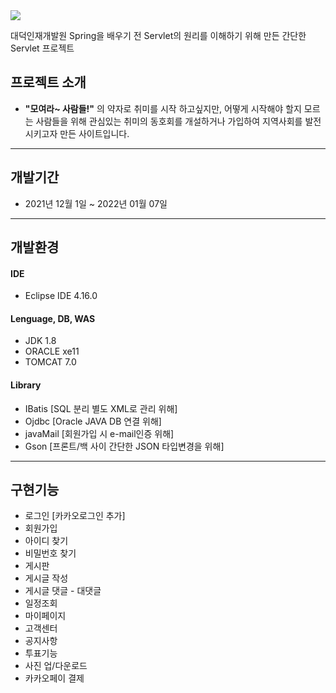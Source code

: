 <img src="https://capsule-render.vercel.app/api?type=waving&color=D3D3D3&height=230&section=header&text=Moram&fontSize=50" />

대덕인재개발원 Spring을 배우기 전 Servlet의 원리를 이해하기 위해 만든 간단한 Servlet 프로젝트

## 프로젝트 소개
- <strong>"모여라~ 사람들!"</strong> 의 약자로 취미를 시작 하고싶지만, 어떻게 시작해야 할지 모르는 사람들을 위해 
관심있는 취미의 동호회를 개설하거나 가입하여 지역사회를 발전시키고자 만든 사이트입니다.
<hr />

## 개발기간
- 2021년 12월 1일 ~ 2022년 01월 07일
<hr />

## 개발환경
#### IDE
- Eclipse IDE 4.16.0
#### Lenguage, DB, WAS
- JDK 1.8
- ORACLE xe11
- TOMCAT 7.0
#### Library
- IBatis   [SQL 분리 별도 XML로 관리 위해]
- Ojdbc    [Oracle JAVA DB 연결 위해]
- javaMail [회원가입 시 e-mail인증 위해]
- Gson     [프론트/백 사이 간단한 JSON 타입변경을 위해]

<hr />

## 구현기능
- 로그인 [카카오로그인 추가]
- 회원가입
- 아이디 찾기
- 비밀번호 찾기
- 게시판
- 게시글 작성
- 게시글 댓글 - 대댓글
- 일정조회
- 마이페이지
- 고객센터
- 공지사항
- 투표기능
- 사진 업/다운로드
- 카카오페이 결제
